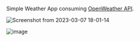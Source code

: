 Simple Weather App consuming [OpenWeather API](https://openweathermap.org/).

![Screenshot from 2023-03-07 18-01-14](https://user-images.githubusercontent.com/84154246/223461378-353ddbf0-9bb6-454c-9180-75fa9c82af70.png)

![image](https://user-images.githubusercontent.com/84154246/223460904-99a76290-deec-4904-940a-8f5d5eeea978.png)


